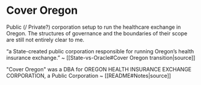 # Cover Oregon
Public (/ Private?) corporation setup to run the healthcare exchange in Oregon. The structures of governance and the boundaries of their scope are still not entirely clear to me.

“a State-created public corporation responsible for running Oregon’s health insurance exchange.” ~ [[State-vs-Oracle#Cover Oregon transition|source]]

"Cover Oregon" was a DBA for OREGON HEALTH INSURANCE EXCHANGE CORPORATION, a Public Corporation ~ [[README#Notes|source]]